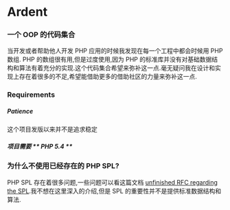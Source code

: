 # Ardent
### 一个 OOP 的代码集合
当开发或者帮助他人开发 PHP 应用的时候我发现在每一个工程中都会时候用 PHP 数组. PHP 的数组很有用,但是过度使用,因为 PHP 的标准库并没有对基础数据结构和算法有着充分的实现.这个代码集合希望来弥补这一点.毫无疑问我在设计和实现上存在着很多的不足,希望能借助更多的借助社区的力量来弥补这一点.

### Requirements
##### Patience
这个项目发版以来并不是追求稳定
##### 项目需要 ** PHP 5.4 ** 

### 为什么不使用已经存在的 PHP SPL?
PHP SPL 存在着很多问题,一些问题可以看这篇文档 [unfinished RFC regarding the SPL](https://wiki.php.net/rfc/spl-improvements).我不想在这里深入的介绍,但是 SPL 的重要性并不是提供标准数据结构和算法.


